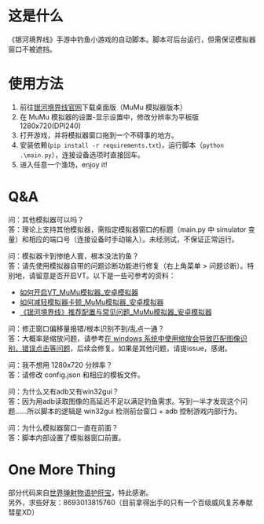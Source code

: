 # 这是什么
《银河境界线》手游中钓鱼小游戏的自动脚本。脚本可后台运行，但需保证模拟器窗口不被遮挡。

# 使用方法
1. 前往[银河境界线官网](https://www.galaxy-fantasy.com/main)下载桌面版（MuMu 模拟器版本）
2. 在 MuMu 模拟器的设置-显示设置中，修改分辨率为平板版1280x720(DPI240)
3. 打开游戏，并将模拟器窗口拖到一个不碍事的地方。
4. 安装依赖(`pip install -r requirements.txt`)，运行脚本（`python .\main.py`），连接设备选项时直接回车。
5. 进入任意一个渔场，enjoy it!

# Q&A
问：其他模拟器可以吗？  
答：理论上支持其他模拟器，需指定模拟器窗口的标题（main.py 中 simulator 变量）和相应的端口号（连接设备时手动输入）。未经测试，不保证正常运行。  

问：模拟器卡到惨绝人寰，根本没法钓鱼？  
答：请先使用模拟器自带的问题诊断功能进行修复（右上角菜单 > 问题诊断）。特别地，请留意是否开启VT。以下是一些可参考的资料：  
- [如何开启VT\_MuMu模拟器\_安卓模拟器](https://mumu.163.com/help/20210510/35043_946541.html?fq)  
- [如何减轻模拟器卡顿\_MuMu模拟器\_安卓模拟器](https://mumu.163.com/help/20210513/35048_947490.html)  
- [《银河境界线》推荐配置与常见问题\_MuMu模拟器\_安卓模拟器](https://mumu.163.com/help/20230725/35048_1100574.html)  

问：修正窗口偏移量报错/根本识别不到/乱点一通？  
答：大概率是缩放问题，请参考[在 windows 系统中使用缩放会导致匹配图像识别、错误点击等问题](https://github.com/LaszloPark/GalaxyFisher/issues/2)，后续会修复。如果是其他问题，请提issue，感谢。

问：我不想用 1280x720 分辨率？  
答：请修改 config.json 和相应的模板文件。  

问：为什么又有adb又有win32gui？  
答：因为用adb读取图像的高延迟不足以满足钓鱼需求。写到一半才发现这个问题……所以脚本的逻辑是 win32gui 检测前台窗口 + adb 控制游戏内部行为。  

问：为什么模拟器窗口一直在前面？  
答：脚本内部设置了模拟器窗口前置。  

# One More Thing
部分代码来自[世界弹射物语护肝宝](https://github.com/AshenOneYe/WFHelper)，特此感谢。  
另外，求些好友：8693013815760（目前拿得出手的只有一个百级威风复苏奉献彗星XD）
